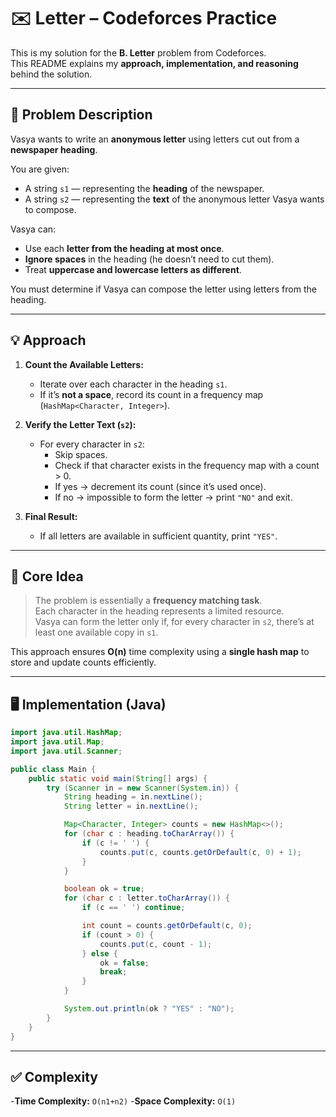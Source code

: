 # ✉️ Letter – Codeforces Practice

This is my solution for the **B. Letter** problem from Codeforces.  
This README explains my **approach, implementation, and reasoning** behind the solution.

---

## 📄 Problem Description

Vasya wants to write an **anonymous letter** using letters cut out from a **newspaper heading**.

You are given:
- A string `s1` — representing the **heading** of the newspaper.
- A string `s2` — representing the **text** of the anonymous letter Vasya wants to compose.

Vasya can:
- Use each **letter from the heading at most once**.
- **Ignore spaces** in the heading (he doesn’t need to cut them).
- Treat **uppercase and lowercase letters as different**.

You must determine if Vasya can compose the letter using letters from the heading.

---

## 💡 Approach

1. **Count the Available Letters:**
   - Iterate over each character in the heading `s1`.
   - If it’s **not a space**, record its count in a frequency map (`HashMap<Character, Integer>`).

2. **Verify the Letter Text (`s2`):**
   - For every character in `s2`:
     - Skip spaces.
     - Check if that character exists in the frequency map with a count > 0.
     - If yes → decrement its count (since it’s used once).
     - If no → impossible to form the letter → print `"NO"` and exit.

3. **Final Result:**
   - If all letters are available in sufficient quantity, print `"YES"`.

---

## 🧠 Core Idea

> The problem is essentially a **frequency matching task**.  
> Each character in the heading represents a limited resource.  
> Vasya can form the letter only if, for every character in `s2`, there’s at least one available copy in `s1`.

This approach ensures **O(n)** time complexity using a **single hash map** to store and update counts efficiently.

---

## 🖥️ Implementation (Java)

```java
import java.util.HashMap;
import java.util.Map;
import java.util.Scanner;

public class Main {
    public static void main(String[] args) {
        try (Scanner in = new Scanner(System.in)) {
            String heading = in.nextLine();
            String letter = in.nextLine();

            Map<Character, Integer> counts = new HashMap<>();
            for (char c : heading.toCharArray()) {
                if (c != ' ') {
                    counts.put(c, counts.getOrDefault(c, 0) + 1);
                }
            }

            boolean ok = true;
            for (char c : letter.toCharArray()) {
                if (c == ' ') continue;

                int count = counts.getOrDefault(c, 0);
                if (count > 0) {
                    counts.put(c, count - 1);
                } else {
                    ok = false;
                    break;
                }
            }

            System.out.println(ok ? "YES" : "NO");
        }
    }
}
```
---
## ✅ Complexity
-**Time Complexity:** `O(n1+n2)`
-**Space Complexity:** `O(1)`
